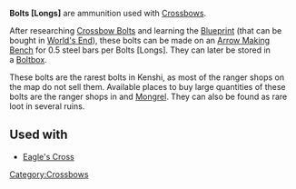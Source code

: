 **Bolts \[Longs\]** are ammunition used with
[Crossbows](Crossbow_(Class).md "wikilink").

After researching [Crossbow Bolts](Crossbow_Bolts_(Tech).md "wikilink") and
learning the [Blueprint](Blueprints.md "wikilink") (that can be bought in
[World's End](World's_End.md "wikilink")), these bolts can be made on an
[Arrow Making Bench](Arrow_Making_Bench.md "wikilink") for 0.5 steel bars
per Bolts \[Longs\]. They can later be stored in
a [Boltbox](Boltbox.md "wikilink").

These bolts are the rarest bolts in Kenshi, as most of the ranger shops
on the map do not sell them. Available places to buy large quantities of
these bolts are the ranger shops in [](World's_End.md) and [Mongrel](Mongrel.md "wikilink"). They can
also be found as rare loot in several ruins.

## Used with

- [Eagle's Cross](Eagle's_Cross.md "wikilink")

[Category:Crossbows](Category:Crossbows "wikilink")